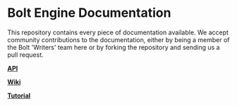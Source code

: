 # Bolt Engine Documentation

This repository contains every piece of documentation available. We accept community contributions to the documentation, either by being a member of the Bolt 'Writers' team here or by forking the repository and sending us a pull request.


**[API](api/README.md)**

**[Wiki](wiki/README.md)**

**[Tutorial](tutorial/README.md)**
